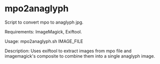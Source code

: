 mpo2anaglyph
============

Script to convert mpo to anaglyph jpg.

Requirements: ImageMagick, Exiftool.

Usage: mpo2anaglyph.sh IMAGE_FILE

Description: Uses exiftool to extract images from mpo file and imagemagick's composite to combine them into a single anaglyph image. 
